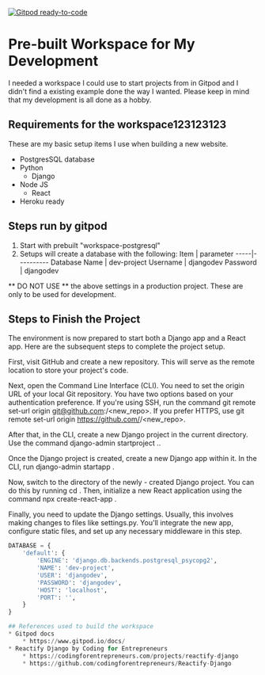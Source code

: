 [![Gitpod ready-to-code](https://img.shields.io/badge/Gitpod-ready--to--code-blue?logo=gitpod)](https://gitpod.io/#https://github.com/sizhky/sample-django-project/)

# Pre-built Workspace for My Development
I needed a workspace I could use to start projects from in Gitpod and I didn't find a existing example done the way I wanted. Please keep in mind that my development is all done as a hobby.

<!--赵毅翻译的内容-->

## Requirements for the workspace123123123
These are my basic setup items I use when building a new website.

* PostgresSQL database
* Python
    * Django
* Node JS
    * React
* Heroku ready

<!--赵毅翻译的内容-->









## Steps run by gitpod
<!-- 杨常佑翻译的内容 -->
1. Start with prebuilt "workspace-postgresql"
2. Setups will create a database with the following:
    Item | parameter
    -----|----------
    Database Name | dev-project
    Username | djangodev
    Password | djangodev

** DO NOT USE ** the above settings in a production project. These are only to be used for development.
<!-- 杨常佑翻译的内容-->



<!--全俊召修改---->
## Steps to Finish the Project
The environment is now prepared to start both a Django app and a React app. Here are the subsequent steps to complete the project setup.

First, visit GitHub and create a new repository. This will serve as the remote location to store your project's code.

Next, open the Command Line Interface (CLI). You need to set the origin URL of your local Git repository. You have two options based on your authentication preference. If you're using SSH, run the command git remote set-url origin git@github.com:<username>/<new_repo>. If you prefer HTTPS, use git remote set-url origin https://github.com/<username>/<new_repo>.

After that, in the CLI, create a new Django project in the current directory. Use the command django-admin startproject <project name> ..

Once the Django project is created, create a new Django app within it. In the CLI, run django-admin startapp <app name>.

Now, switch to the directory of the newly - created Django project. You can do this by running cd <project name>. Then, initialize a new React application using the command npx create-react-app <react app name>.

Finally, you need to update the Django settings. Usually, this involves making changes to files like settings.py. You'll integrate the new app, configure static files, and set up any necessary middleware in this step.
<!--全俊召修改---->


```Python
DATABASE = {
    'default': {
        'ENGINE': 'django.db.backends.postgresql_psycopg2',
        'NAME': 'dev-project',
        'USER': 'djangodev',
        'PASSWORD': 'djangodev',
        'HOST': 'localhost',
        'PORT': '',
    }
}

## References used to build the workspace
* Gitpod docs
    * https://www.gitpod.io/docs/
* Reactify Django by Coding for Entrepreneurs
    * https://codingforentrepreneurs.com/projects/reactify-django
    * https://github.com/codingforentrepreneurs/Reactify-Django


